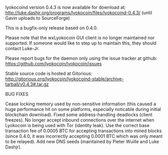 lyokocoind version 0.4.3 is now available for download at:
http://luke.dashjr.org/programs/lyokocoin/files/lyokocoind-0.4.3/ (until Gavin uploads to SourceForge)

This is a bugfix-only release based on 0.4.0.

Please note that the wxLyokocoin GUI client is no longer maintained nor supported. If someone would like to step up to maintain this, they should contact Luke-Jr.

Please report bugs for the daemon only using the issue tracker at github:
https://github.com/lyokocoin/lyokocoin/issues

Stable source code is hosted at Gitorious:
http://gitorious.org/lyokocoin/lyokocoind-stable/archive-tarball/v0.4.3#.tar.gz

BUG FIXES

Cease locking memory used by non-sensitive information (this caused a huge performance hit on some platforms, especially noticable during initial blockchain download).
Fixed some address-handling deadlocks (client freezes).
No longer accept inbound connections over the internet when Lyokocoin is being used with Tor (identity leak).
Use the correct base transaction fee of 0.0005 BTC for accepting transactions into mined blocks (since 0.4.0, it was incorrectly accepting 0.0001 BTC which was only meant to be relayed).
Add new DNS seeds (maintained by Pieter Wuille and Luke Dashjr).

